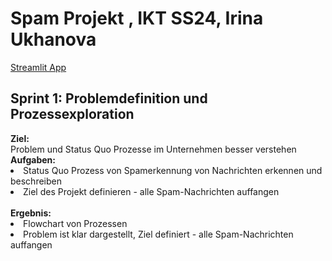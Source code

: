 <H1>Spam Projekt , IKT SS24, Irina Ukhanova</H1>


<a href = "https://spamornotp4g.streamlit.app/"> Streamlit App </a>   

<p> <h2>Sprint 1: Problemdefinition und Prozessexploration</h2></p>
<b>Ziel: </b><br>
Problem und Status Quo Prozesse im Unternehmen besser verstehen<br>
<b>Aufgaben: </b>
<li>Status Quo Prozess von Spamerkennung von Nachrichten erkennen und beschreiben </li>
<li>Ziel des Projekt definieren - alle Spam-Nachrichten auffangen</li><br>
<b>Ergebnis: </b><br>
<li>Flowchart von Prozessen</li>
<li>Problem ist klar dargestellt, Ziel definiert - alle Spam-Nachrichten auffangen</li>
